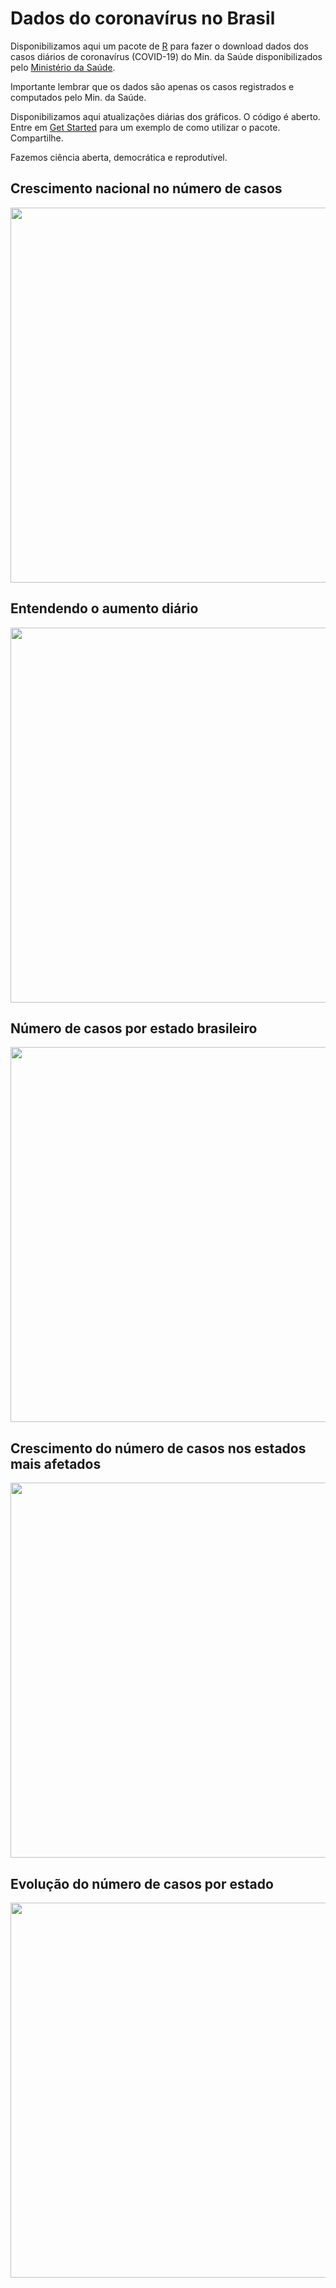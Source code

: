 # Dados do coronavírus no Brasil 

Disponibilizamos aqui um pacote de [R](https://www.r-project.org/) para fazer o download dados dos casos diários de coronavírus (COVID-19) do Min. da Saúde disponibilizados pelo [Ministério da Saúde](http://plataforma.saude.gov.br/novocoronavirus/#COVID-19-brazil). 


Importante lembrar que os dados são apenas os casos registrados e computados pelo Min. da Saúde. 

Disponibilizamos aqui atualizações diárias dos gráficos. O código é aberto. Entre em [Get Started](https://liibre.github.io/coronabr/articles/coronabr.html) para um exemplo de como utilizar o pacote. Compartilhe. 

Fazemos ciência aberta, democrática e reprodutível. 

## Crescimento nacional no número de casos

<img src="https://raw.githubusercontent.com/liibre/coronabr/master/docs/articles/graficos_files/figure-html/fig-casos-1.png" align="center" alt="" width="600" />


## Entendendo o aumento diário

<img src="https://raw.githubusercontent.com/liibre/coronabr/master/docs/articles/graficos_files/figure-html/fig-perc-1.png" align="center" alt="" width="600" />

## Número de casos por estado brasileiro

<img src="https://raw.githubusercontent.com/liibre/coronabr/master/docs/articles/graficos_files/figure-html/mapa-1.png" align="center" alt="" width="600" />

## Crescimento do número de casos nos estados mais afetados

<img src="https://raw.githubusercontent.com/liibre/coronabr/master/docs/articles/graficos_files/figure-html/estados-1.png" align="center" alt="" width="600" />

## Evolução do número de casos por estado

<img src="https://raw.githubusercontent.com/liibre/coronabr/master/vignettes/figs/anim.gif" align="center" alt="" width="600" />
